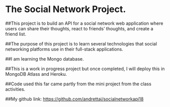 # The Social Network Project.                   

##This project is to build an API for a social network web application where users can share their thoughts, react to friends’ thoughts, and create a friend list.  

##The purpose of this project is to learn several technologies that social networking platforms use in their full-stack applications.

##I am learning the Mongo database.

##This is a work in progress project but once completed, I will deploy this in MongoDB Atlass and Heroku.

##Code used this far came partly from the mini project from the class activities.

##My github link: https://github.com/andrettaj/socialnetworkapi18


